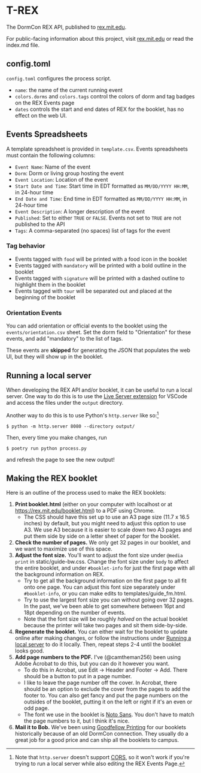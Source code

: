 # T-REX

The DormCon REX API, published to [rex.mit.edu].

For public-facing information about this project, visit [rex.mit.edu] or read
the index.md file.

[rex.mit.edu]: https://rex.mit.edu

## config.toml

`config.toml` configures the process script.

- `name`: the name of the current running event
- `colors.dorms` and `colors.tags` control the colors of dorm and tag badges on
  the REX Events page
- `dates` controls the start and end dates of REX for the booklet, has no effect
  on the web UI.

## Events Spreadsheets

A template spreadsheet is provided in `template.csv`. Events spreadsheets must
contain the following columns:

- `Event Name`: Name of the event
- `Dorm`: Dorm or living group hosting the event
- `Event Location`: Location of the event
- `Start Date and Time`: Start time in EDT formatted as `MM/DD/YYYY HH:MM`, in
  24-hour time
- `End Date and Time`: End time in EDT formatted as `MM/DD/YYYY HH:MM`, in
  24-hour time
- `Event Description`: A longer description of the event
- `Published`: Set to either `TRUE` or `FALSE`. Events not set to `TRUE` are not
  published to the API
- `Tags`: A comma-separated (no spaces) list of tags for the event

### Tag behavior

- Events tagged with `food` will be printed with a food icon in the booklet
- Events tagged with `mandatory` will be printed with a bold outline in the
  booklet
- Events tagged with `signature` will be printed with a dashed outline to
  highlight them in the booklet
- Events tagged with `tour` will be separated out and placed at the beginning of
  the booklet

### Orientation Events

You can add orientation or official events to the booklet using the
`events/orientation.csv` sheet. Set the dorm field to "Orientation" for these
events, and add "mandatory" to the list of tags.

These events are **skipped** for generating the JSON that populates the web UI,
but they will show up in the booklet.

## Running a local server

When developing the REX API and/or booklet, it can be useful to run a local
server. One way to do this is to use the
[Live Server extension](https://marketplace.visualstudio.com/items?itemName=ritwickdey.LiveServer)
for VSCode and access the files under the `output` directory.

Another way to do this is to use Python's `http.server` like so:[^cors]

```shell
$ python -m http.server 8080 --directory output/
```

Then, every time you make changes, run

```shell
$ poetry run python process.py
```

and refresh the page to see the new output!

[^cors]:
    Note that `http.server` doesn't support
    [CORS](https://en.wikipedia.org/wiki/Cross-origin_resource_sharing), so it
    won't work if you're trying to run a local server while also editing the REX
    Events Page.

## Making the REX booklet

Here is an outline of the process used to make the REX booklets:

1. **Print booklet.html** (either on your computer with localhost or at
   https://rex.mit.edu/booklet.html) to a PDF using Chrome.
   - The CSS should have this set up to use an A3 page size (11.7 x 16.5 inches)
     by default, but you might need to adjust this option to use A3. We use A3
     because it is easier to scale down two A3 pages and put them side by side
     on a letter sheet of paper for the booklet.
2. **Check the number of pages.** We only get 32 pages in our booklet, and we
   want to maximize use of this space.
3. **Adjust the font size.** You'll want to adjust the font size under
   `@media print` in static/guide-bw.css. Change the font size under `body` to
   affect the entire booklet, and under `#booklet-info` for just the first page
   with all the background information on REX.
   - Try to get all the background information on the first page to all fit onto
     one page. You can adjust this font size separately under `#booklet-info`,
     or you can make edits to templates/guide_fm.html.
   - Try to use the largest font size you can without going over 32 pages. In
     the past, we've been able to get somewhere between 16pt and 18pt depending
     on the number of events.
   - Note that the font size will be roughly _halved_ on the actual booklet
     because the printer will take two pages and sit them side-by-side.
4. **Regenerate the booklet.** You can either wait for the booklet to update
   online after making changes, or follow the instructions under
   [Running a local server](#running-a-local-server) to do it locally. Then,
   repeat steps 2-4 until the booklet looks good.
5. **Add page numbers to the PDF.** I've (@camtheman256) been using Adobe
   Acrobat to do this, but you can do it however you want.
   - To do this in Acrobat, use Edit &rarr; Header and Footer &rarr; Add. There
     should be a button to put in a page number.
   - I like to leave the page number off the cover. In Acrobat, there should be
     an option to exclude the cover from the pages to add the footer to. You can
     also get fancy and put the page numbers on the outsides of the booklet,
     putting it on the left or right if it's an even or odd page.
   - The font we use in the booklet is
     [Noto Sans](https://fonts.google.com/noto/specimen/Noto+Sans). You don't
     have to match the page numbers to it, but I think it's nice.
6. **Mail it to Bob.** We've been using
   [Goodfellow Printing](https://goodfellowprinting.com/) for our booklets
   historically because of an old DormCon connection. They usually do a great
   job for a good price and can ship all the booklets to campus.
